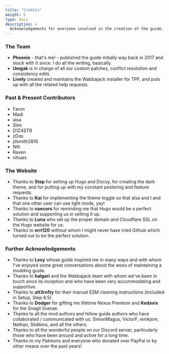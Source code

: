 ```yaml
---
title: "Credits"
weight: 5
type: docs
description: >
  Acknowledgements for everyone involved in the creation of the guide.
---
```


### The Team

- **Phoenix** - that's me! - published the guide initially way back in 2017 and stuck with it since. I do all the writing, basically.
- **Umgak** is in charge of all our custom patches, conflict resolution and consistency edits.
- **Lively** created and maintains the Wabbajack installer for TPF, and puts up with all the related help requests.

### Past & Present Contributors

- Faron
- Madi
- alsa
- Slim
- D1Z4STR
- zDas
- jdsmith2816
- Nth
- Raven
- nihues

### The Website

- Thanks to **Step** for setting up Hugo and Docsy, for creating the dark theme, and for putting up with my constant pestering and feature requests. <i class="fas fa-heart"></i>
- Thanks to **Kai** for implementing the theme toggle so that alsa and I and that one other user can use light mode, yay!
- Thanks to **vaecors** for reminding me that Hugo would be a perfect solution and supporting us in setting it up.
- Thanks to **Luna** who set up the proper domain and Cloudflare SSL on the Hugo website for us.
- Thanks to **erri120** without whom I might never have tried Github which turned out to be the perfect solution.

### Further Acknowledgements

- Thanks to **Lexy** whose guide inspired me in many ways and with whom I've enjoyed some great conversations about the woes of maintaining a modding guide.
- Thanks to **halgari** and the Wabbajack team with whom we've been in touch since its inception and who have been very accommodating and supportive.
- Thanks to **alt3rn1ty** for their manual ESM cleaning instructions (included in Setup, Step 8.5).
- Thanks to **Dodger** for gifting me lifetime Nexus Premium and **Kedavix** for the Snagit license.
- Thanks to all the mod authors and fellow guide authors who have collaborated / communicated with us: SimonMagus, VictorF, mnikjom, Nathan, Slidikins, and all the others.
- Thanks to all the wonderful people on our Discord server, particularly those who have been around and active for a long time.
- Thanks to my Patreons and everyone who donated over PayPal or by other means over the past years!